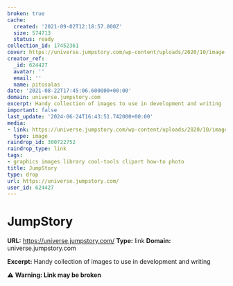 ```yaml
---
broken: true
cache:
  created: '2021-09-02T12:18:57.000Z'
  size: 574713
  status: ready
collection_id: 17452361
cover: https://universe.jumpstory.com/wp-content/uploads/2020/10/image-search-1920x1280-v9.jpg
creator_ref:
  _id: 624427
  avatar: ''
  email: ''
  name: pitosalas
date: '2021-08-22T17:45:06.600000+00:00'
domain: universe.jumpstory.com
excerpt: Handy collection of images to use in development and writing
important: false
last_update: '2024-06-24T16:43:51.742000+00:00'
media:
- link: https://universe.jumpstory.com/wp-content/uploads/2020/10/image-search-1920x1280-v9.jpg
  type: image
raindrop_id: 300722752
raindrop_type: link
tags:
- graphics images library cool-tools clipart how-to photo
title: JumpStory
type: drop
url: https://universe.jumpstory.com/
user_id: 624427
---
```


# JumpStory

**URL:** https://universe.jumpstory.com/
**Type:** link
**Domain:** universe.jumpstory.com

**Excerpt:** Handy collection of images to use in development and writing

⚠️ **Warning: Link may be broken**

